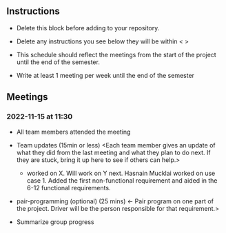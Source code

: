## Instructions

- Delete this block before adding to your repository. 

- Delete any instructions you see below they will be within < >
  
- This schedule should reflect the meetings from the start of the project until the end of the semester.

- Write at least 1 meeting per week until the end of the semester

  
## Meetings


### 2022-11-15 at 11:30
- All team members attended the meeting
- Team updates (15min or less)
  <Each team member gives an update of what they did from the last meeting and what they plan to do next. If they are stuck, bring it up here to see if others can help.>
  - <name> worked on X. Will work on Y next.
  Hasnain Mucklai worked on use case 1. Added the first non-functional requirement and aided in the 6-12 functional requirements.

- pair-programming (optional) (25 mins)
  <- Pair program on one part of the project. Driver will be the person responsible for that requirement.>

- Summarize group progress
